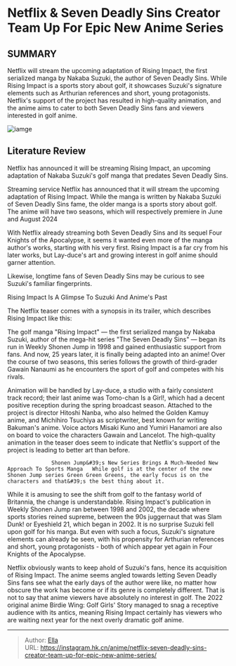 # Netflix &amp; Seven Deadly Sins Creator Team Up For Epic New Anime Series


## SUMMARY 



  Netflix will stream the upcoming adaptation of Rising Impact, the first serialized manga by Nakaba Suzuki, the author of Seven Deadly Sins.   While Rising Impact is a sports story about golf, it showcases Suzuki&#39;s signature elements such as Arthurian references and short, young protagonists.   Netflix&#39;s support of the project has resulted in high-quality animation, and the anime aims to cater to both Seven Deadly Sins fans and viewers interested in golf anime.  

![iamge](https://static1.srcdn.com/wordpress/wp-content/uploads/2023/12/rising-impact-banner.png)

## Literature Review

Netflix has announced it will be streaming Rising Impact, an upcoming adaptation of Nakaba Suzuki&#39;s golf manga that predates Seven Deadly Sins.




Streaming service Netflix has announced that it will stream the upcoming adaptation of Rising Impact. While the manga is written by Nakaba Suzuki of Seven Deadly Sins fame, the older manga is a sports story about golf. The anime will have two seasons, which will respectively premiere in June and August 2024




With Netflix already streaming both Seven Deadly Sins and its sequel Four Knights of the Apocalypse, it seems it wanted even more of the manga author&#39;s works, starting with his very first. Rising Impact is a far cry from his later works, but Lay-duce&#39;s art and growing interest in golf anime should garner attention.


 

Likewise, longtime fans of Seven Deadly Sins may be curious to see Suzuki&#39;s familiar fingerprints.


 Rising Impact Is A Glimpse To Suzuki And Anime&#39;s Past 
         

The Netflix teaser comes with a synopsis in its trailer, which describes Rising Impact like this:





The golf manga &#34;Rising Impact&#34; — the first serialized manga by Nakaba Suzuki, author of the mega-hit series &#34;The Seven Deadly Sins&#34; — began its run in Weekly Shonen Jump in 1998 and gained enthusiastic support from fans. And now, 25 years later, it is finally being adapted into an anime! Over the course of two seasons, this series follows the growth of third-grader Gawain Nanaumi as he encounters the sport of golf and competes with his rivals.


Animation will be handled by Lay-duce, a studio with a fairly consistent track record; their last anime was Tomo-chan Is a Girl!, which had a decent positive reception during the spring broadcast season. Attached to the project is director Hitoshi Nanba, who also helmed the Golden Kamuy anime, and Michihiro Tsuchiya as scriptwriter, best known for writing Bakuman&#39;s anime. Voice actors Misaki Kuno and Yumiri Hanamori are also on board to voice the characters Gawain and Lancelot. The high-quality animation in the teaser does seem to indicate that Netflix&#39;s support of the project is leading to better art than before.




                  Shonen Jump&#39;s New Series Brings A Much-Needed New Approach To Sports Manga   While golf is at the center of the new Shonen Jump series Green Green Greens, the early focus is on the characters and that&#39;s the best thing about it.   

While it is amusing to see the shift from golf to the fantasy world of Britannia, the change is understandable. Rising Impact&#39;s publication in Weekly Shonen Jump ran between 1998 and 2002, the decade where sports stories reined supreme, between the 90s juggernaut that was Slam Dunk! or Eyeshield 21, which began in 2002. It is no surprise Suzuki fell upon golf for his manga. But even with such a focus, Suzuki&#39;s signature elements can already be seen, with his propensity for Arthurian references and short, young protagonists - both of which appear yet again in Four Knights of the Apocalypse.

Netflix obviously wants to keep ahold of Suzuki&#39;s fans, hence its acquisition of Rising Impact. The anime seems angled towards letting Seven Deadly Sins fans see what the early days of the author were like, no matter how obscure the work has become or if its genre is completely different. That is not to say that anime viewers have absolutely no interest in golf. The 2022 original anime Birdie Wing: Golf Girls&#39; Story managed to snag a receptive audience with its antics, meaning Rising Impact certainly has viewers who are waiting next year for the next overly dramatic golf anime.






---

> Author: [Ella](https://instagram.hk.cn/)  
> URL: https://instagram.hk.cn/anime/netflix-seven-deadly-sins-creator-team-up-for-epic-new-anime-series/  

